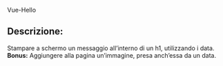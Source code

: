 Vue-Hello

## **Descrizione:**
Stampare a schermo un messaggio all’interno di un h1, utilizzando i data.
**Bonus:**
Aggiungere alla pagina un’immagine, presa anch’essa da un data.